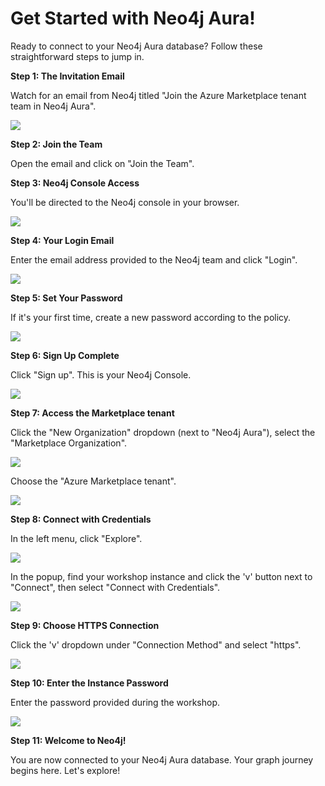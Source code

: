 # Get Started with Neo4j Aura! 

Ready to connect to your Neo4j Aura database? Follow these straightforward steps to jump in.

**Step 1: The Invitation Email**

Watch for an email from Neo4j titled "Join the Azure Marketplace tenant team in Neo4j Aura".

![](images/21.png)

**Step 2: Join the Team**

Open the email and click on "Join the Team".

**Step 3: Neo4j Console Access**

You'll be directed to the Neo4j console in your browser.

![](images/22.png)

**Step 4: Your Login Email**

Enter the email address provided to the Neo4j team and click "Login".

![](images/23.png)

**Step 5: Set Your Password**

If it's your first time, create a new password according to the policy.

![](images/24.png)

**Step 6: Sign Up Complete**

Click "Sign up". This is your Neo4j Console.

![](images/25.png)

**Step 7: Access the Marketplace tenant**

Click the "New Organization" dropdown (next to "Neo4j Aura"), select the "Marketplace Organization".

![](images/26.png)

Choose the "Azure Marketplace tenant".

![](images/27.png)

**Step 8: Connect with Credentials**

In the left menu, click "Explore". 

![](images/28.png)

In the popup, find your workshop instance and click the 'v' button next to "Connect", then select "Connect with Credentials".

![](images/29.png)

**Step 9: Choose HTTPS Connection**

Click the 'v' dropdown under "Connection Method" and select "https".

![](images/30.png)

**Step 10: Enter the Instance Password**

Enter the password provided during the workshop.

![](images/31.png)

**Step 11: Welcome to Neo4j!**

You are now connected to your Neo4j Aura database. Your graph journey begins here. Let's explore!